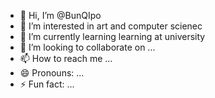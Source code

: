 - 👋 Hi, I’m @BunQIpo
- 👀 I’m interested in art and computer scienec
- 🌱 I’m currently learning learning at university
- 💞️ I’m looking to collaborate on ...
- 📫 How to reach me ...
- 😄 Pronouns: ...
- ⚡ Fun fact: ...

<!---
BunQIpo/BunQIpo is a ✨ special ✨ repository because its `README.md` (this file) appears on your GitHub profile.
You can click the Preview link to take a look at your changes.
--->
